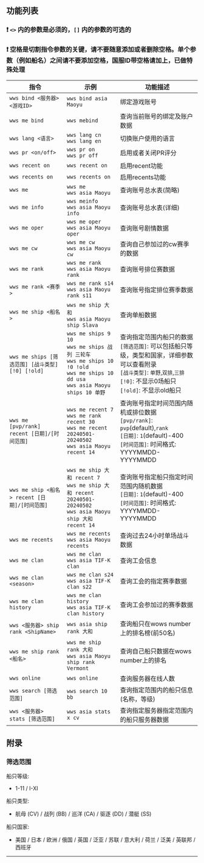 ## 功能列表

### **❗ `<>` 内的参数是必须的，`[]` 内的参数的可选的**

### **❗ 空格是切割指令参数的关键，请不要随意添加或者删除空格。单个参数（例如船名）之间请不要添加空格，国服ID带空格请加上，已做特殊处理**

 
| 指令                                                     | 示例                                                                                | 功能描述                                                                                                                                                                             |
| -------------------------------------------------------- | ---------------------------------------------------------------------------------- | ------------------------------------------------------------------------------------------------------------------------------------------------------------------------------ |
| `wws bind <服务器> <游戏ID>` | `wws bind asia Maoyu` | 绑定游戏账号 |
| `wws me bind` | `wws mebind` | 查询当前账号的绑定及账户数据 | 
| `wws lang <语言>` | `wws lang cn`<br>`wws lang en` | 切换账户使用的语言 |
| `wws pr <on/off>` | `wws pr on`<br>`wws pr off` | 启用或者关闭PR评分 |
| `wws recent on` | `wws recent on` | 启用recent功能 |
| `wws recents on` | `wws recents on` | 启用recents功能 |
| `wws me` | `wws me`<br>`wws asia Maoyu` | 查询账号总水表(简略) |
| `wws me info` | `wws meinfo `<br>`wws asia Maoyu info` | 查询账号总水表(详细) |
| `wws me oper` | `wws me oper`<br>`wws asia Maoyu oper` | 查询账号剧情数据 |
| `wws me cw` | `wws me cw`<br>`wws asia Maoyu cw` | 查询自己参加过的cw赛季的数据 |
| `wws me rank` | `wws me rank`<br>`wws asia Maoyu rank` | 查询账号排位赛数据 |
| `wws me rank <赛季>` | `wws me rank s14`<br>`wws asia Maoyu rank s11` | 查询账号指定排位赛季数据 |
| `wws me ship <船名>` | `wws me ship 大和`<br>`wws asia Maoyu ship Slava` | 查询单船数据 |
| `wws me ships [筛选范围] [战斗类型] [!0] [!old]` | `wws me ships 9 10`<br>`wws me ships 战列 三轮车`<br>`wws me ships 10 !0 !old`<br>`wws me ships 10 dd usa`<br>`wws asia Maoyu ships 10 单野` | 查询指定范围内船只的数据<br>`[筛选范围]`: 可以包括船只等级，类型和国家，详细参数可以查看附录<br>`[战斗类型]`: `单野`,`双排`,`三排`<br>`[!0]`: 不显示0场船只<br>`[!old]`:  不显示old船只 |
| `wws me [pvp/rank] recent [日期]/[时间范围]` | `wws me recent 7`<br>`wws me rank recent 30`<br>`wws me recent 20240501-20240502`<br>`wws asia Maoyu recent 14` | 查询账号指定时间范围内随机或排位数据<br>`[pvp/rank]`: `pvp`(default),`rank`<br>`[日期]`: `1`(default)-400<br>`[时间范围]`: 时间格式: YYYYMMDD-YYYYMMDD |
| `wws me ship <船名> recent [日期]/[时间范围]` | `wws me ship 大和 recent 7`<br>`wws me ship 大和 recent 20240501-20240502`<br>`wws asia Maoyu ship 大和 recent 14` | 查询账号指定船只指定时间范围内随机数据<br>`[日期]`: `1`(default)-400<br>`[时间范围]`: 时间格式: YYYYMMDD-YYYYMMDD |
| `wws me recents` | `wws me recents`<br>`wws asia Maoyu recents` | 查询过去24小时单场战斗数据 |
| `wws me clan` | `wws me clan`<br>`wws asia TIF-K clan` | 查询工会信息 |
| `wws me clan <season>` | `wws me clan s24`<br>`wws asia TIF-K clan s22` | 查询工会的指定赛季数据 |
| `wws me clan history` | `wws me clan history`<br>`wws asia TIF-K clan history` | 查询工会参加过的赛季数据 |
| `wws <服务器> ship rank <ShipName>` | `wws asia ship rank 大和` | 查询船只在wows number上的排名榜(前50名)  |
| `wws me ship rank <船名>` | `wws me ship rank 大和`<br>`wws asia Maoyu ship rank Vermont` | 查询自己船只数据在wows number上的排名 |
| `wws online` | `wws online` | 查询服务器在线人数 |
| `wws search [筛选范围]` | `wws search 10 bb` | 查询指定范围内的船只信息(名称，等级) |
| `wws <服务器> stats [筛选范围]` | `wws asia stats x cv` | 查询指定服务器指定范围内的船只服务器数据 |

## 附录

### 筛选范围

船只等级: 
- 1-11 / I-XI

船只类型: 
- 航母 (CV) / 战列 (BB) / 巡洋 (CA) / 驱逐 (DD) / 潜艇 (SS)

船只国家: 
- 美国 / 日本 / 欧洲 / 俄国 / 英国 / 泛亚 / 苏联 / 意大利 / 荷兰 / 泛美 / 英联邦 / 西班牙

---